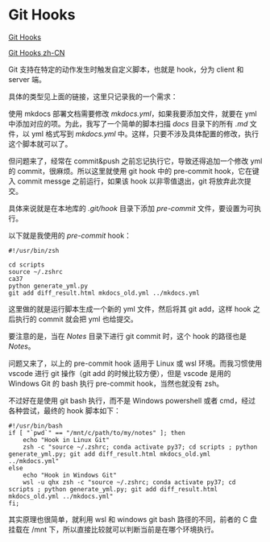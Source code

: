 # Git Hooks

[Git Hooks](https://git-scm.com/book/en/v2/Customizing-Git-Git-Hooks)

[Git Hooks zh-CN](https://git-scm.com/book/zh/v2/%E8%87%AA%E5%AE%9A%E4%B9%89-Git-Git-%E9%92%A9%E5%AD%90)

Git 支持在特定的动作发生时触发自定义脚本，也就是 hook，分为 client 和 server 端。

具体的类型见上面的链接，这里只记录我的一个需求：

使用 mkdocs 部署文档需要修改 *mkdocs.yml*，如果我要添加文件，就要在 yml 中添加对应的项。为此，我写了一个简单的脚本扫描 *docs* 目录下的所有 *.md* 文件，以 yml 格式写到 *mkdocs.yml* 中。这样，只要不涉及具体配置的修改，执行这个脚本就可以了。

但问题来了，经常在 commit&push 之前忘记执行它，导致还得追加一个修改 yml 的 commit，很麻烦。所以这里就使用 git hook 中的 pre-commit hook，它在键入 commit messge 之前运行，如果该 hook 以非零值退出，git 将放弃此次提交。

具体来说就是在本地库的 *.git/hook* 目录下添加 *pre-commit* 文件，要设置为可执行。

以下就是我使用的 *pre-commit* hook：

```shell
#!/usr/bin/zsh

cd scripts
source ~/.zshrc
ca37
python generate_yml.py
git add diff_result.html mkdocs_old.yml ../mkdocs.yml
```

这里做的就是运行脚本生成一个新的 yml 文件，然后将其 git add，这样 hook 之后执行的 commit 就会把 yml 也给提交。

要注意的是，当在 *Notes* 目录下进行 git commit 时，这个 hook 的路径也是 *Notes*。

问题又来了，以上的 pre-commit hook 适用于 Linux 或 wsl 环境。而我习惯使用 vscode 进行 git 操作（git add 的时候比较方便），但是 vscode 是用的 Windows Git 的 bash 执行 pre-commit hook，当然也就没有 zsh。

不过好在是使用 git bash 执行，而不是 Windows powershell 或者 cmd，经过各种尝试，最终的 hook 脚本如下：

```shell
#!/usr/bin/bash
if [ "`pwd`" == "/mnt/c/path/to/my/notes" ]; then
    echo "Hook in Linux Git"
    zsh -c "source ~/.zshrc; conda activate py37; cd scripts ; python generate_yml.py; git add diff_result.html mkdocs_old.yml ../mkdocs.yml"
else
    echo "Hook in Windows Git"
    wsl -u qhx zsh -c "source ~/.zshrc; conda activate py37; cd scripts ; python generate_yml.py; git add diff_result.html mkdocs_old.yml ../mkdocs.yml"
fi;
```

其实原理也很简单，就利用 wsl 和 windows git bash 路径的不同，前者的 C 盘挂载在 /mnt 下，所以直接比较就可以判断当前是在哪个环境执行。